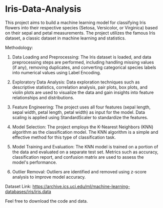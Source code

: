 # Iris-Data-Analysis
This project aims to build a machine learning model for classifying Iris flowers into their respective species (Setosa, Versicolor, or Virginica) based on their sepal and petal measurements. The project utilizes the famous Iris dataset, a classic dataset in machine learning and statistics.<br>

Methodology:<br>

1. Data Loading and Preprocessing: The Iris dataset is loaded, and data preprocessing steps are performed, including handling missing values (if any), removing duplicates, and converting categorical species labels into numerical values using Label Encoding.<br>

2. Exploratory Data Analysis: Data exploration techniques such as descriptive statistics, correlation analysis, pair plots, box plots, and violin plots are used to visualize the data and gain insights into feature relationships and distributions.<br>

3. Feature Engineering: The project uses all four features (sepal length, sepal width, petal length, petal width) as input for the model. Data scaling is applied using StandardScaler to standardize the features.<br>

4. Model Selection: The project employs the K-Nearest Neighbors (KNN) algorithm as the classification model. The KNN algorithm is a simple and effective method for this type of classification task.<br>

5. Model Training and Evaluation: The KNN model is trained on a portion of the data and evaluated on a separate test set. Metrics such as accuracy, classification report, and confusion matrix are used to assess the model's performance.<br>

6. Outlier Removal: Outliers are identified and removed using z-score analysis to improve model accuracy.<br>

Dataset Link: https://archive.ics.uci.edu/ml/machine-learning-databases/iris/iris.data<br>

Feel free to download the code and data.
